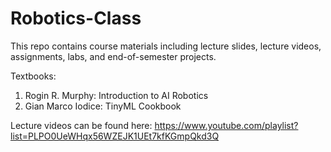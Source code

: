 # Robotics-Class
This repo contains course materials including lecture slides, lecture videos, assignments, labs, and end-of-semester projects.

Textbooks:
1. Rogin R. Murphy: Introduction to AI Robotics
2. Gian Marco Iodice: TinyML Cookbook

Lecture videos can be found here: https://www.youtube.com/playlist?list=PLPO0UeWHqx56WZEJK1UEt7kfKGmpQkd3Q
